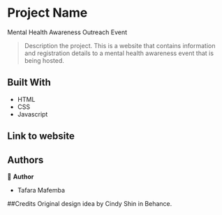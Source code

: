 # Project Name
Mental Health Awareness Outreach Event
> Description the project.
This is a website that contains information and registration details to a mental health awareness event that is being hosted.

## Built With

- HTML
- CSS
- Javascript

## Link to website


## Authors

👤 **Author**

- Tafara Mafemba

 ##Credits
 Original design idea by Cindy Shin in Behance.
